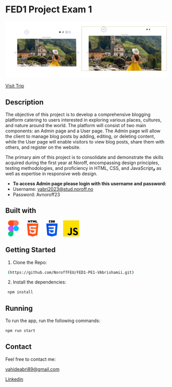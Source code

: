 # FED1 Project Exam 1
![Trip Guide](https://github.com/NoroffFEU/FED1-PE1-VAbrishamii/blob/main/Screenshot%202024-05-30%20105840.png)

[Visit Trip](https://splendorous-sundae-6d65a8.netlify.app)

## Description
The objective of this project is to develop a comprehensive blogging platform catering to users interested in exploring various places, cultures, and nature around the world. The platform will consist of two main components: an Admin page and a User page. The Admin page will allow the client to manage blog posts by adding, editing, or deleting content, while the User page will enable visitors to view blog posts, share them with others, and register on the website.

The primary aim of this project is to consolidate and demonstrate the skills acquired during the first year at Noroff, encompassing design principles, testing methodologies, and proficiency in HTML, CSS, and JavaScriptو as well as expertise in responsive web design.

+ **To access Admin page please login with this username and password:**
 + Username: vabri2023@stud.noroff.no
 + Password: Avnoroff23

 ## Built with
<div style="display: flex; gap: 10px;">
   <img src="https://github.com/NoroffFEU/FED1-PE1-VAbrishamii/blob/main/figma.png" alt="Icon" width="50" height="50">
   <img src="https://github.com/NoroffFEU/FED1-PE1-VAbrishamii/blob/main/html-5.png" alt="Icon" width="50" height="50">
   <img src="https://github.com/NoroffFEU/FED1-PE1-VAbrishamii/blob/main/css-3.png" alt="Icon" width="50" height="50">
   <img src="https://github.com/NoroffFEU/FED1-PE1-VAbrishamii/blob/main/js.png" alt="Icon" width="50" height="50">

</div>

## Getting Started
1. Clone the Repo:
  ```sh
   (https://github.com/NoroffFEU/FED1-PE1-VAbrishamii.git)

  ```
2. Install the dependencies:  
  ```sh
   npm install
  ```
## Running 
To run the app, run the following commands:
  ```sh
  npm run start
  ```
## Contact 

Feel free to contact me:

vahideabri89@gmail.com

[Linkedin](linkedin.com/in/vahideh-abrishami-53b206170) 



